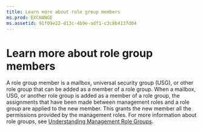 ```yaml
---
title: Learn more about role group members
ms.prod: EXCHANGE
ms.assetid: 91f09e22-d13c-4b9e-adf1-c3c8b4137d04
---
```



# Learn more about role group members

A role group member is a mailbox, universal security group (USG), or other role group that can be added as a member of a role group. When a mailbox, USG, or another role group is added as a member of a role group, the assignments that have been made between management roles and a role group are applied to the new member. This grants the new member all the permissions provided by the management roles. For more information about role groups, see  [Understanding Management Role Groups](http://technet.microsoft.com/library/2a92e06c-523e-4fd4-a937-152562b7741d.aspx).
  
    
    


